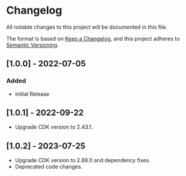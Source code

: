 # Changelog

All notable changes to this project will be documented in this file.

The format is based on [Keep a Changelog](https://keepachangelog.com/en/1.0.0/),
and this project adheres to [Semantic Versioning](https://semver.org/spec/v2.0.0.html).

## [1.0.0] - 2022-07-05

### Added

- Initial Release

## [1.0.1] - 2022-09-22

- Upgrade CDK version to 2.43.1.

## [1.0.2] - 2023-07-25

- Upgrade CDK version to 2.88.0 and dependency fixes.
- Deprecated code changes.